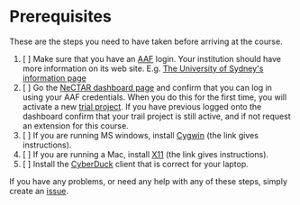 # Prerequisites

These are the steps you need to have taken before arriving at the course. 

1. [ ] Make sure that you have an [AAF](http://aaf.edu.au/) login. Your institution should
       have more information on its web site. E.g. 
       [The University of Sydney's information page](http://staff.ask.sydney.edu.au/app/answers/detail/a_id/667/~/what-is-the-australian-access-federation-%28aaf%29%3F)
1. [ ] Go the [NeCTAR dashboard page](https://dashboard.rc.nectar.org.au/) and confirm that you can log in using your 
       AAF credentials. When you do this for the first time, you will activate a new 
       [trial project](https://support.rc.nectar.org.au/docs/allocations). If you have previous logged onto the 
       dashboard confirm that your trail project is still active, and if not request an extension for this course.
1. [ ] If you are running MS windows, install [Cygwin](Windows.md) (the link gives instructions).
1. [ ] If you are running a Mac, install [X11](OSX.md) (the link gives instructions).
1. [ ] Install the [CyberDuck](https://cyberduck.io/) client that is correct for your laptop.

If you have any problems, or need any help with any of these steps, simply create an 
[issue](https://github.com/resbaz/nectar-cloud-lessons/issues).
